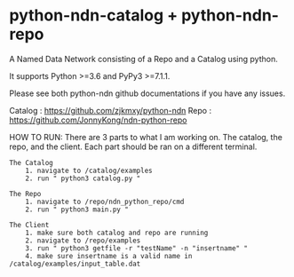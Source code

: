 python-ndn-catalog + python-ndn-repo
==========

A Named Data Network consisting of a Repo and a Catalog using python.

It supports Python >=3.6 and PyPy3 >=7.1.1.

Please see both python-ndn github documentations if you have any issues.

Catalog : https://github.com/zjkmxy/python-ndn
Repo    : https://github.com/JonnyKong/ndn-python-repo


HOW TO RUN:
	There are 3 parts to what I am working on. The catalog, the repo, and the client.
	Each part should be ran on a different terminal.

	The Catalog
		1. navigate to /catalog/examples
		2. run " python3 catalog.py "

	The Repo
		1. navigate to /repo/ndn_python_repo/cmd
		2. run " python3 main.py "

	The Client
		1. make sure both catalog and repo are running
		2. navigate to /repo/examples
		3. run " python3 getfile -r "testName" -n "insertname" "
		4. make sure insertname is a valid name in /catalog/examples/input_table.dat
